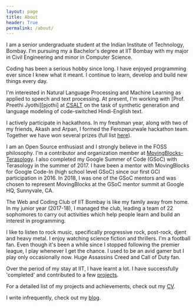 ```yaml
---
layout: page
title: About
header: True
permalink: /about/
---
```


I am a senior undergraduate student at the Indian Institute of Technology, Bombay. I'm pursuing my a Bachelor's degree at IIT Bombay with my major in Civil Engineering and minor in Computer Science.  
  
Coding has been a serious hobby since long. I have enjoyed programming ever since I knew what it meant. I continue to learn, develop and build new things every day.  

I'm interested in Natural Language Processing and Machine Learning as applied to speech and text processing. At present, I'm working with [Prof. Preethi Jyothi][pjothi] at [CSALT][csalt] on the task of synthetic generation and language modeling of code-switched Hindi-English text.
  
I actively participate in hackathons. In my freshman year, along with two of my friends, Akash and Arpan, I formed the Ferozepurwale hackathon team. Together we have won several prizes (full list [here][hackathons]).
  
I am an Open Source enthusiast and I strongly believe in the FOSS philosophy. I'm a contributor and organization member at [MovingBlocks- Terasology]. I also completed my Google Summer of Code (GSoC) with Terasology in the summer of 2017. I have been a mentor with MovingBlocks for Google Code-In (high school level GSoC) since our first GCI participation in 2016. In 2018, I was one of the GSoC mentors and was chosen to represent MovingBlocks at the GSoC mentor summit at Google HQ, Sunnyvale, CA.

The Web and Coding Club of IIT Bombay is like my family away from home. In my junior year (2017-18), I managed the club, leading a team of 22 sophomores to carry out activities which help people learn and build an interest in programming.
  
I like to listen to rock music, specifically progressive rock, post-rock, djent and heavy metal. I enjoy watching science fiction and thrillers. I'm a football fan. Even though it's been a while since I stopped following the premier league, I play whenever I get the chance. I used to be an avid gamer but I play only occasionally now. Huge Assassins Creed and Call of Duty fan.  
  
Over the period of my stay at IIT, I have learnt a lot. I have successfully 'completed' and contributed to a few [projects].  

For a detailed list of my projects and achievements, check out my [CV][CV].  

I write infrequently, check out my [blog].

[MovingBlocks- Terasology]: https://github.com/MovingBlocks/Terasology
[Terasology]: http://terasology.org/
[completed my Google Summer of Code]: /2017/08/15/GSoC-wrap-up.html
[wiki]: https://wncc-iitb.org/wiki
[new website]: http://wncc-iitb.org/
[a YouTube Channel]: https://www.youtube.com/channel/UCs3x_XxwScIAzDUfN1lbbGw
[internship portal]: https://portals.wncc-iitb.org/internships/login/
[projects]: /projects
[hackathons]: /projects#hackathons
[CV]: /cv
[blog]: /blog
[pjyothi]: https://www.cse.iitb.ac.in/~pjyothi/
[csalt]: https://www.cse.iitb.ac.in/~pjyothi/csalt/
